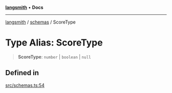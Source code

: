 [**langsmith**](../../README.md) • **Docs**

***

[langsmith](../../README.md) / [schemas](../README.md) / ScoreType

# Type Alias: ScoreType

> **ScoreType**: `number` \| `boolean` \| `null`

## Defined in

[src/schemas.ts:54](https://github.com/langchain-ai/langsmith-sdk/blob/da3c1bb4f1396b48909bf0abac53fd717458c764/js/src/schemas.ts#L54)
